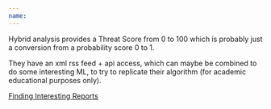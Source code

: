 ```yaml
---
name:
---
```


Hybrid analysis provides a Threat Score from 0 to 100 which is probably just a conversion from a
probability score 0 to 1.

They have an xml rss feed + api access, which can maybe be combined to do some
interesting ML, to try to replicate their algorithm (for academic educational purposes only).

[Finding Interesting Reports](https://www.hybrid-analysis.com/knowledge-base/finding-interesting-reports)
